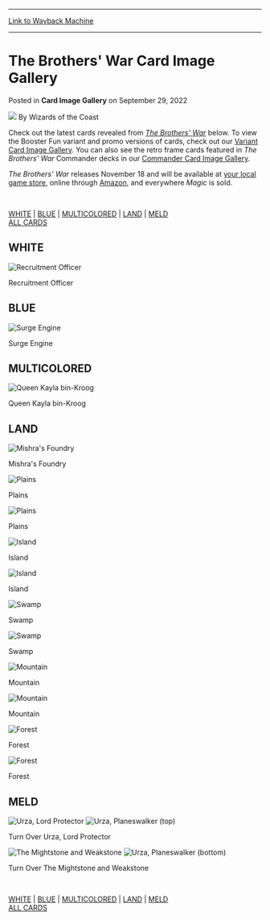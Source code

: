 
---
[Link to Wayback Machine](https://web.archive.org/web/20221002093311/https://magic.wizards.com//en/articles/archive/card-image-gallery/the-brothers-war)

[_metadata_:author]:- "Wizards of the Coast"
[_metadata_:description]:- "The Card Image Gallery is updated each day following the latest card previews. The Brothers' War releases on November 18, 2022."
[_metadata_:generator]:- "Drupal 7 (http://drupal.org)"
[_metadata_:node]:- "1605891"
[_metadata_:publish_date]:- "2022-09-29"
[_metadata_:source]:- "div-main-content"
[_metadata_:title]:- "The Brothers' War Card Image Gallery"
[_metadata_:wayback_capture_timestamp]:- "2022-10-02 09:33:11"
[_metadata_:wayback_raw_url]:- "https://web.archive.org/web/20221002093311id_/https://magic.wizards.com//en/articles/archive/card-image-gallery/the-brothers-war"
[_metadata_:wayback_url]:- "https://magic.wizards.com//en/articles/archive/card-image-gallery/the-brothers-war"
---


The Brothers' War Card Image Gallery
====================================



 Posted in **Card Image Gallery**
 on September 29, 2022 






![](https://media.magic.wizards.com/styles/auth_small/public/images/person/wizards_author.jpg)
By Wizards of the Coast











Check out the latest cards revealed from [*The Brothers' War*](https://magic.wizards.com/en/products/the-brothers-war) below. To view the Booster Fun variant and promo versions of cards, check out our [Variant Card Image Gallery](https://magic.wizards.com/en/articles/archive/card-image-gallery/the-brothers-war-variants). You can also see the retro frame cards featured in *The Brothers' War* Commander decks in our [Commander Card Image Gallery](https://magic.wizards.com/en/articles/archive/card-image-gallery/the-brothers-war-commander).


*The Brothers' War* releases November 18 and will be available at [your local game store](https://locator.wizards.com/), online through [Amazon](https://gtly.to/SrLywky5i), and everywhere *Magic* is sold.


 


[WHITE](#) | [BLUE](#) | [MULTICOLORED](#) | [LAND](#) | [MELD](#)  
[ALL CARDS](#)



WHITE
-----



![Recruitment Officer](https://media.wizards.com/2022/bro/en_spyVC4famm.png)  

Recruitment Officer





BLUE
----



![Surge Engine](https://media.wizards.com/2022/bro/en_FIrRTEacpv.png)  

Surge Engine





MULTICOLORED
------------



![Queen Kayla bin-Kroog](https://media.wizards.com/2022/bro/en_cOWvuSOqKz.png)  

Queen Kayla bin-Kroog





LAND
----



![Mishra's Foundry](https://media.wizards.com/2022/bro/en_uEklXokTxM.png)  

Mishra's Foundry




![Plains](https://media.wizards.com/2022/bro/en_T9mtCAGoeC.png)  

Plains




![Plains](https://media.wizards.com/2022/bro/en_16t6cxJxPn.png)  

Plains




![Island](https://media.wizards.com/2022/bro/en_s8VaJYnizf.png)  

Island




![Island](https://media.wizards.com/2022/bro/en_wTdF8tUaVD.png)  

Island




![Swamp](https://media.wizards.com/2022/bro/en_Cs1DKM4neR.png)  

Swamp




![Swamp](https://media.wizards.com/2022/bro/en_x3BV0IYzJS.png)  

Swamp




![Mountain](https://media.wizards.com/2022/bro/en_5kU15IUaoX.png)  

Mountain




![Mountain](https://media.wizards.com/2022/bro/en_sg0c0KFG0m.png)  

Mountain




![Forest](https://media.wizards.com/2022/bro/en_XMzjNYmmXk.png)  

Forest




![Forest](https://media.wizards.com/2022/bro/en_zWqy6udfc6.png)  

Forest





MELD
----






![Urza, Lord Protector](https://media.wizards.com/2022/bro/en_cQkJkCI9e3.png)
![Urza, Planeswalker (top)](https://media.wizards.com/2022/bro/en_apyk2uZw8C.png)

Turn Over
Urza, Lord Protector









![The Mightstone and Weakstone](https://media.wizards.com/2022/bro/en_eF75wA3XoR.png)
![Urza, Planeswalker (bottom)](https://media.wizards.com/2022/bro/en_CrlMfbSFUU.png)

Turn Over
The Mightstone and Weakstone






 


[WHITE](#) | [BLUE](#) | [MULTICOLORED](#) | [LAND](#) | [MELD](#)  
[ALL CARDS](#)







